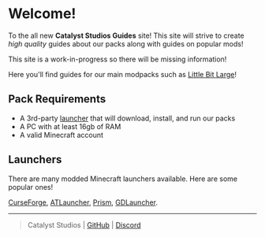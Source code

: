 # Welcome!

To the all new **Catalyst Studios Guides** site! This site will strive to create *high quality* guides about our packs along with guides on popular mods!

This site is a work-in-progress so there will be missing information!

Here you'll find guides for our main modpacks such as [Little Bit Large](littlebitlarge/README.md)!

## Pack Requirements

- A 3rd-party [launcher](#launchers) that will download, install, and run our packs
- A PC with at least 16gb of RAM
- A valid Minecraft account

## Launchers

There are many modded Minecraft launchers available. Here are some popular ones!

[CurseForge](https://www.curseforge.com/download/app#download-options), [ATLauncher](https://atlauncher.com/downloads), [Prism](https://prismlauncher.org), [GDLauncher](https://gdlauncher.com).

---

> Catalyst Studios | [GitHub](https://github.com/Catalyst-Studios) | [Discord](https://discord.gg/YCHPXeW9GZ)

